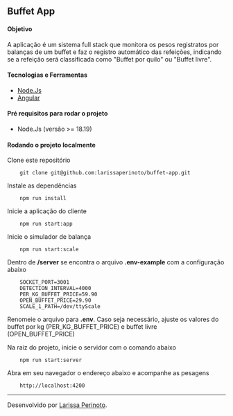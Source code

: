 ## Buffet App

#### Objetivo

A aplicação é um sistema full stack que monitora os pesos registratos por balanças de um buffet e faz o registro automático das refeições, indicando se a refeição será classificada como "Buffet por quilo" ou "Buffet livre".

#### Tecnologias e Ferramentas

- [Node.Js](https://nodejs.org/en)
- [Angular](https://angular.dev/)

#### Pré requisitos para rodar o projeto

- Node.Js (versão >= 18.19)

#### Rodando o projeto localmente

Clone este repositório

        git clone git@github.com:larissaperinoto/buffet-app.git

Instale as dependências

        npm run install

Inicie a aplicação do cliente

        npm run start:app

Inicie o simulador de balança

        npm run start:scale

Dentro de **/server** se encontra o arquivo **.env-example** com a configuração abaixo

        SOCKET_PORT=3001
        DETECTION_INTERVAL=4000
        PER_KG_BUFFET_PRICE=59.90
        OPEN_BUFFET_PRICE=29.90
        SCALE_1_PATH=/dev/ttyScale

Renomeie o arquivo para **.env**. Caso seja necessário, ajuste os valores do buffet por kg (PER_KG_BUFFET_PRICE) e buffet livre (OPEN_BUFFET_PRICE)

Na raiz do projeto, inicie o servidor com o comando abaixo

        npm run start:server

Abra em seu navegador o endereço abaixo e acompanhe as pesagens

        http://localhost:4200

---

Desenvolvido por [Larissa Perinoto](https://www.linkedin.com/in/larissaperinoto).
